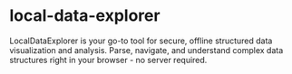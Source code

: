 # local-data-explorer
LocalDataExplorer is your go-to tool for secure, offline structured data visualization and analysis. Parse, navigate, and understand complex data structures right in your browser - no server required.
